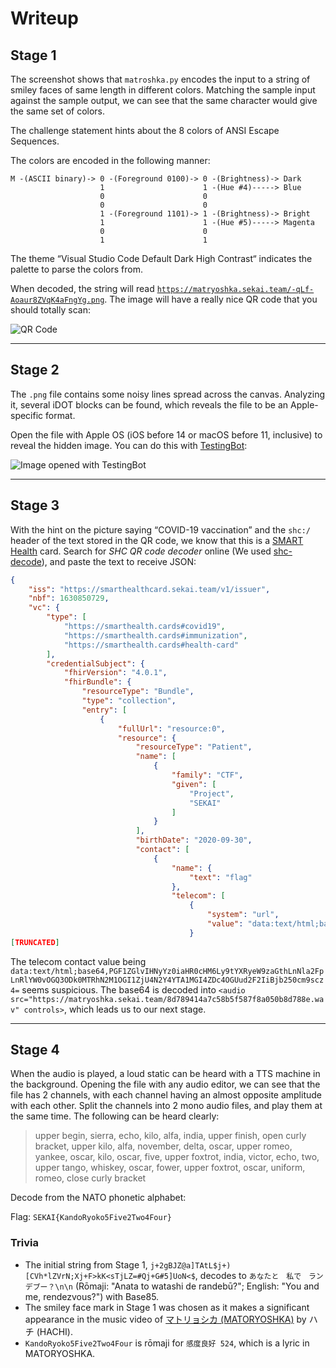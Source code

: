 # Writeup

## Stage 1

The screenshot shows that `matroshka.py` encodes the input to a string of smiley faces of same length in different colors. Matching the sample input against the sample output, we can see that the same character would give the same set of colors.

The challenge statement hints about the 8 colors of ANSI Escape Sequences.

The colors are encoded in the following manner:

```text
M -(ASCII binary)-> 0 -(Foreground 0100)-> 0 -(Brightness)-> Dark
                    1                      1 -(Hue #4)-----> Blue
                    0                      0
                    0                      0
                    1 -(Foreground 1101)-> 1 -(Brightness)-> Bright
                    1                      1 -(Hue #5)-----> Magenta
                    0                      0
                    1                      1
```

The theme “Visual Studio Code Default Dark High Contrast“ indicates the palette to parse the colors from.

When decoded, the string will read [`https://matryoshka.sekai.team/-qLf-Aoaur8ZVqK4aFngYg.png`](https://matryoshka.sekai.team/-qLf-Aoaur8ZVqK4aFngYg.png). The image will have a really nice QR code that you should totally scan:

![QR Code](../-qLf-Aoaur8ZVqK4aFngYg.png)

---

## Stage 2

The `.png` file contains some noisy lines spread across the canvas. Analyzing it, several iDOT blocks can be found, which reveals the file to  be an Apple-specific format.

Open the file with Apple OS (iOS before 14 or macOS before 11, inclusive) to reveal the hidden image. You can do this with [TestingBot](https://testingbot.com/):

![Image opened with TestingBot](https://cdn.discordapp.com/attachments/962121903030550638/1009352286994173982/unknown.png)

---

## Stage 3

With the hint on the picture saying “COVID-19 vaccination” and the `shc:/` header of the text stored in the QR code, we know that this is a [SMART Health](https://smarthealth.cards/) card. Search for _SHC QR code decoder_ online (We used [shc-decode](https://olivercardoza.com/shc-decode/)), and paste the text to receive JSON:

```json
{
    "iss": "https://smarthealthcard.sekai.team/v1/issuer",
    "nbf": 1630850729,
    "vc": {
        "type": [
            "https://smarthealth.cards#covid19",
            "https://smarthealth.cards#immunization",
            "https://smarthealth.cards#health-card"
        ],
        "credentialSubject": {
            "fhirVersion": "4.0.1",
            "fhirBundle": {
                "resourceType": "Bundle",
                "type": "collection",
                "entry": [
                    {
                        "fullUrl": "resource:0",
                        "resource": {
                            "resourceType": "Patient",
                            "name": [
                                {
                                    "family": "CTF",
                                    "given": [
                                        "Project",
                                        "SEKAI"
                                    ]
                                }
                            ],
                            "birthDate": "2020-09-30",
                            "contact": [
                                {
                                    "name": {
                                        "text": "flag"
                                    },
                                    "telecom": [
                                        {
                                            "system": "url",
                                            "value": "data:text/html;base64,PGF1ZGlvIHNyYz0iaHR0cHM6Ly9tYXRyeW9zaGthLnNla2FpLnRlYW0vOGQ3ODk0MTRhN2M1OGI1ZjU4N2Y4YTA1MGI4ZDc4OGUud2F2IiBjb250cm9scz4="
                                        }
[TRUNCATED]
```

The telecom contact value being `data:text/html;base64,PGF1ZGlvIHNyYz0iaHR0cHM6Ly9tYXRyeW9zaGthLnNla2FpLnRlYW0vOGQ3ODk0MTRhN2M1OGI1ZjU4N2Y4YTA1MGI4ZDc4OGUud2F2IiBjb250cm9scz4=` seems suspicious. The base64 is decoded into `<audio src="https://matryoshka.sekai.team/8d789414a7c58b5f587f8a050b8d788e.wav" controls>`, which leads us to our next stage.

---

## Stage 4

When the audio is played, a loud static can be heard with a TTS machine in the background. Opening the file with any audio editor, we can see that the file has 2 channels, with each channel having an almost opposite amplitude with each other. Split the channels into 2 mono audio files, and play them at the same time. The following can be heard clearly:

> upper begin, sierra, echo, kilo, alfa, india, upper finish, open curly bracket, upper kilo, alfa, november, delta, oscar, upper romeo, yankee, oscar, kilo, oscar, five, upper foxtrot, india, victor, echo, two, upper tango, whiskey, oscar, fower, upper foxtrot, oscar, uniform, romeo, close curly bracket

Decode from the NATO phonetic alphabet:

Flag: `SEKAI{KandoRyoko5Five2Two4Four}`

### Trivia

- The initial string from Stage 1, `j+2gBJZ@a]TAtL$j+)[CVh*lZVrN;Xj+F>kK<sTjLZ=#Qj+G#5]UoN<$`, decodes to `あなたと　私で　ランデブー？\n\n` (Rōmaji: "Anata to watashi de randebū?"; English: "You and me, rendezvous?") with Base85.
- The smiley face mark in Stage 1 was chosen as it makes a significant appearance in the music video of [マトリョシカ (MATORYOSHKA)](https://www.youtube.com/watch?v=HOz-9FzIDf0) by ハチ (HACHI).
- `KandoRyoko5Five2Two4Four` is rōmaji for `感度良好 524`, which is a lyric in MATORYOSHKA.

